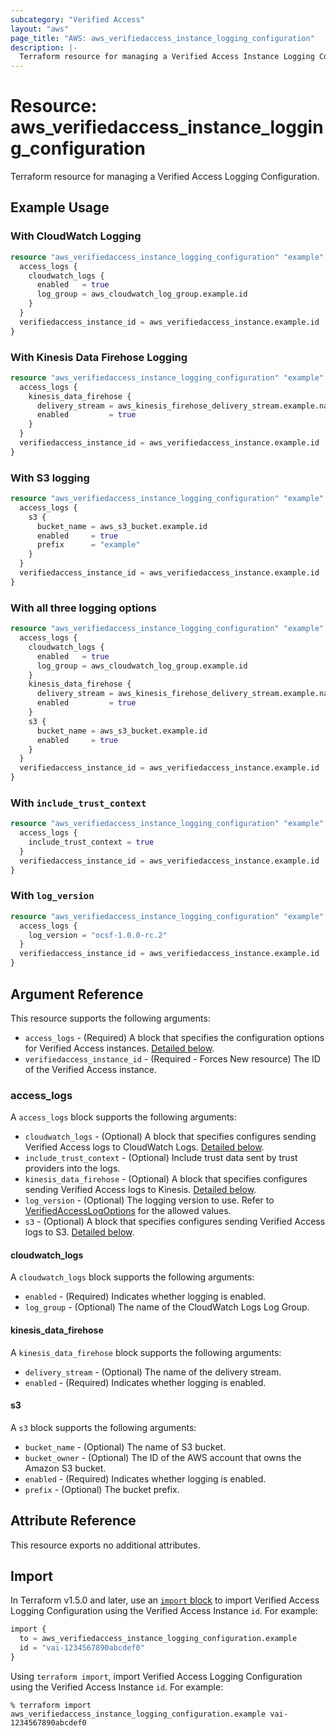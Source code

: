 ```yaml
---
subcategory: "Verified Access"
layout: "aws"
page_title: "AWS: aws_verifiedaccess_instance_logging_configuration"
description: |-
  Terraform resource for managing a Verified Access Instance Logging Configuration.
---
```


# Resource: aws_verifiedaccess_instance_logging_configuration

Terraform resource for managing a Verified Access Logging Configuration.

## Example Usage

### With CloudWatch Logging

```terraform
resource "aws_verifiedaccess_instance_logging_configuration" "example" {
  access_logs {
    cloudwatch_logs {
      enabled   = true
      log_group = aws_cloudwatch_log_group.example.id
    }
  }
  verifiedaccess_instance_id = aws_verifiedaccess_instance.example.id
}
```

### With Kinesis Data Firehose Logging

```terraform
resource "aws_verifiedaccess_instance_logging_configuration" "example" {
  access_logs {
    kinesis_data_firehose {
      delivery_stream = aws_kinesis_firehose_delivery_stream.example.name
      enabled         = true
    }
  }
  verifiedaccess_instance_id = aws_verifiedaccess_instance.example.id
}
```

### With S3 logging

```terraform
resource "aws_verifiedaccess_instance_logging_configuration" "example" {
  access_logs {
    s3 {
      bucket_name = aws_s3_bucket.example.id
      enabled     = true
      prefix      = "example"
    }
  }
  verifiedaccess_instance_id = aws_verifiedaccess_instance.example.id
}
```

### With all three logging options

```terraform
resource "aws_verifiedaccess_instance_logging_configuration" "example" {
  access_logs {
    cloudwatch_logs {
      enabled   = true
      log_group = aws_cloudwatch_log_group.example.id
    }
    kinesis_data_firehose {
      delivery_stream = aws_kinesis_firehose_delivery_stream.example.name
      enabled         = true
    }
    s3 {
      bucket_name = aws_s3_bucket.example.id
      enabled     = true
    }
  }
  verifiedaccess_instance_id = aws_verifiedaccess_instance.example.id
}
```

### With `include_trust_context`

```terraform
resource "aws_verifiedaccess_instance_logging_configuration" "example" {
  access_logs {
    include_trust_context = true
  }
  verifiedaccess_instance_id = aws_verifiedaccess_instance.example.id
}
```

### With `log_version`

```terraform
resource "aws_verifiedaccess_instance_logging_configuration" "example" {
  access_logs {
    log_version = "ocsf-1.0.0-rc.2"
  }
  verifiedaccess_instance_id = aws_verifiedaccess_instance.example.id
}
```

## Argument Reference

This resource supports the following arguments:

* `access_logs` - (Required) A block that specifies the configuration options for Verified Access instances. [Detailed below](#access_logs).
* `verifiedaccess_instance_id` - (Required - Forces New resource) The ID of the Verified Access instance.

### access_logs

A `access_logs` block supports the following arguments:

* `cloudwatch_logs` - (Optional) A block that specifies configures sending Verified Access logs to CloudWatch Logs. [Detailed below](#cloudwatch_logs).
* `include_trust_context` - (Optional) Include trust data sent by trust providers into the logs.
* `kinesis_data_firehose` - (Optional) A block that specifies configures sending Verified Access logs to Kinesis. [Detailed below](#kinesis_data_firehose).
* `log_version` - (Optional) The logging version to use. Refer to [VerifiedAccessLogOptions](https://docs.aws.amazon.com/AWSEC2/latest/APIReference/API_VerifiedAccessLogOptions.html) for the allowed values.
* `s3` - (Optional) A block that specifies configures sending Verified Access logs to S3. [Detailed below](#s3).

#### cloudwatch_logs

A `cloudwatch_logs` block supports the following arguments:

* `enabled` - (Required) Indicates whether logging is enabled.
* `log_group` - (Optional) The name of the CloudWatch Logs Log Group.

#### kinesis_data_firehose

A `kinesis_data_firehose` block supports the following arguments:

* `delivery_stream` - (Optional) The name of the delivery stream.
* `enabled` - (Required) Indicates whether logging is enabled.

#### s3

A `s3` block supports the following arguments:

* `bucket_name` - (Optional) The name of S3 bucket.
* `bucket_owner` - (Optional) The ID of the AWS account that owns the Amazon S3 bucket.
* `enabled` - (Required) Indicates whether logging is enabled.
* `prefix` - (Optional) The bucket prefix.

## Attribute Reference

This resource exports no additional attributes.

## Import

In Terraform v1.5.0 and later, use an [`import` block](https://developer.hashicorp.com/terraform/language/import) to import Verified Access Logging Configuration using the Verified Access Instance `id`. For example:

```terraform
import {
  to = aws_verifiedaccess_instance_logging_configuration.example
  id = "vai-1234567890abcdef0"
}
```

Using `terraform import`, import Verified Access Logging Configuration using the Verified Access Instance `id`. For example:

```console
% terraform import aws_verifiedaccess_instance_logging_configuration.example vai-1234567890abcdef0
```
